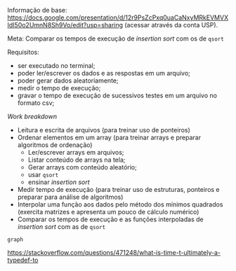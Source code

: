
Informação de base: https://docs.google.com/presentation/d/12r9PsZcPxq0uaCaNxyMRkEVMVXIdI50o2UmnN8Sh9Vo/edit?usp=sharing (acessar através da conta USP).

Meta: Comparar os tempos de execução de *insertion sort* com os de `qsort`

Requisitos:

- ser executado no terminal;
- poder ler/escrever os dados e as respostas em um arquivo;
- poder gerar dados aleatoriamente;
- medir o tempo de execução;
- gravar o tempo de execução de sucessivos testes em um arquivo no formato csv;

*Work breakdown*

- Leitura e escrita de arquivos (para treinar uso de ponteiros)
- Ordenar elementos em um array (para treinar arrays e preparar algoritmos de ordenação)
   - Ler/escrever arrays em arquivos;
   - Listar conteúdo de arrays na tela;
   - Gerar arrays com conteúdo aleatório;
   - usar `qsort`
   - ensinar *insertion sort*
- Medir tempo de execução (para treinar uso de estruturas, ponteiros e preparar para análise de algoritmos)
- Interpolar uma função aos dados pelo método dos mínimos quadrados (exercita matrizes e apresenta um pouco de cálculo numérico)
- Comparar os tempos de execução e as funções interpoladas de *insertion sort* com as de `qsort`


```mermaid
graph

```

https://stackoverflow.com/questions/471248/what-is-time-t-ultimately-a-typedef-to
